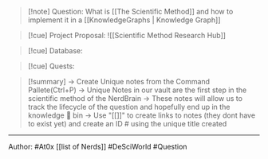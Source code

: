
>[!note] Question: 
> What is [[The Scientific Method]] and how to implement it in a [[KnowledgeGraphs | Knowledge Graph]]
> 

>[!cue] Project Proposal:
>![[Scientific Method Research Hub]]

>[!cue] Database:

>[!cue] Quests:


>[!summary] 
>-> Create Unique notes from the Command Pallete(Ctrl+P)
>-> Unique Notes in our vault are the first step in the scientific method of the NerdBrain
-> These notes will allow us to track the lifecycle of the question and hopefully end up in the knowledge 🧠 bin
-> Use "[[]]" to create links to notes (they dont have to exist yet) and create an ID # using the unique title created 



---


Author: #At0x [[list of Nerds]] #DeSciWorld #Question 